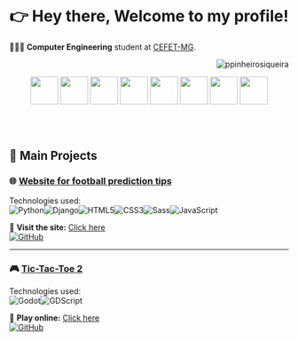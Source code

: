 <div align="center">
  <h1> 
    👉  Hey there, Welcome to my profile! 
  </h1> 
</div>

<p>
 👨🏽‍💻 <strong> Computer Engineering</strong> student at <a href="https://www.cefetmg.br/home/"> CEFET-MG</a>.<br>
</p>
<img align="right" src="https://github-readme-stats.vercel.app/api/top-langs/?username=ppinheirosiqueira&theme=vue-dark&show_icons=true&hide_border=false&layout=compact" alt="ppinheirosiqueira" />
<br>

<p align="center">
  <img src="https://cdn.jsdelivr.net/gh/devicons/devicon/icons/python/python-original.svg" width="50" height="50"/>  
  <img src="https://cdn.jsdelivr.net/gh/devicons/devicon/icons/java/java-original.svg" width="50" height="50"/>  
  <img src="https://cdn.jsdelivr.net/gh/devicons/devicon/icons/html5/html5-original.svg" width="50" height="50"/>  
  <img src="https://cdn.jsdelivr.net/gh/devicons/devicon/icons/cplusplus/cplusplus-original.svg" width="50" height="50"/>  
  <img src="https://cdn.jsdelivr.net/gh/devicons/devicon/icons/css3/css3-original.svg" width="50" height="50"/>  
  <img src="https://cdn.jsdelivr.net/gh/devicons/devicon/icons/sass/sass-original.svg" width="50" height="50"/>  
  <img src="https://cdn.jsdelivr.net/gh/devicons/devicon/icons/javascript/javascript-original.svg" width="50" height="50"/>  
  <img src="https://upload.wikimedia.org/wikipedia/commons/6/6a/Godot_icon.svg" width="50" height="50"/>  
</p>

<br>
<br>

## 🚀 Main Projects  

### 🌐 [Website for football prediction tips](https://pepepepi.pythonanywhere.com/)  
Technologies used:  
![Python](https://img.shields.io/badge/Python-3776AB?style=for-the-badge&logo=python&logoColor=white)![Django](https://img.shields.io/badge/Django-092E20?style=for-the-badge&logo=django&logoColor=white)![HTML5](https://img.shields.io/badge/HTML5-E34F26?style=for-the-badge&logo=html5&logoColor=white)![CSS3](https://img.shields.io/badge/CSS3-1572B6?style=for-the-badge&logo=css3&logoColor=white)![Sass](https://img.shields.io/badge/Sass-CC6699?style=for-the-badge&logo=sass&logoColor=white)![JavaScript](https://img.shields.io/badge/JavaScript-F7DF1E?style=for-the-badge&logo=javascript&logoColor=black)  

🔗 **Visit the site:** [Click here](https://pepepepi.pythonanywhere.com/)  
[![GitHub](https://img.shields.io/badge/View%20on%20GitHub-181717?style=for-the-badge&logo=github&logoColor=white)](https://github.com/ppinheirosiqueira/Brasileirao)

---

### 🎮 [Tic-Tac-Toe 2](https://ppinheiro.itch.io/tic-tac-toe-2)  
Technologies used:  
![Godot](https://img.shields.io/badge/Godot-478CBF?style=for-the-badge&logo=godot-engine&logoColor=white)![GDScript](https://img.shields.io/badge/GDScript-478CBF?style=for-the-badge&logo=godot-engine&logoColor=white)  

🔗 **Play online:** [Click here](https://ppinheiro.itch.io/tic-tac-toe-2)  
[![GitHub](https://img.shields.io/badge/View%20on%20GitHub-181717?style=for-the-badge&logo=github&logoColor=white)](https://github.com/ppinheirosiqueira/Tic-Tac-Toe-2)

